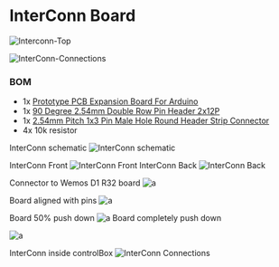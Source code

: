 # InterConn Board

![Interconn-Top](/InterConn/Interconn-Top.png)

![InterConn-Connections](/InterConn/InterConn-Connections.png)

### BOM
* 1x [Prototype PCB Expansion Board For Arduino](https://www.aliexpress.com/item/1005004015343791.html)
* 1x [90 Degree 2.54mm  Double Row Pin Header 2x12P](https://www.aliexpress.com/item/32848774255.html)
* 1x [2.54mm Pitch 1x3 Pin Male Hole Round Header Strip Connector](https://www.aliexpress.com/item/1005005053790061.html)
* 4x 10k resistor

InterConn schematic 
![InterConn schematic ](/KiCad/InterConn/InterConn.png)

InterConn Front
![InterConn Front](/InterConn/InterConn%20Front.jpg)
InterConn Back
![InterConn Back](/InterConn/InterConn%20Back.jpg)

Connector to Wemos D1 R32 board
![a](/InterConn/3pin%20a.jpg)

Board aligned with pins
![a](/InterConn/3pin%20b.jpg)

Board 50% push down
![a](/InterConn/3pin%20c.jpg)
Board completely push down

![a](/InterConn/3pin%20c.jpg)

InterConn inside controlBox
![InterConn Connections](/InterConn/InterConn%20Connections.jpg)




